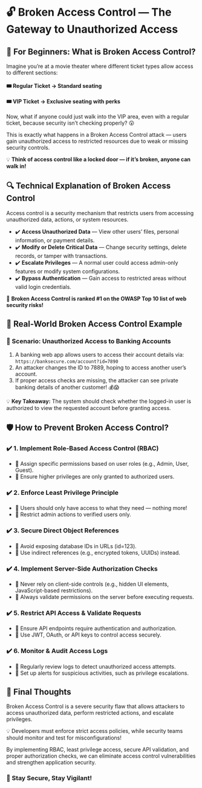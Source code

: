 <!DOCTYPE html>
<html lang="en">
<head>
  <meta charset="UTF-8">
  <meta name="viewport" content="width=device-width, initial-scale=1">
  
</head>
<body>

  <h1>🔓 Broken Access Control — The Gateway to Unauthorized Access</h1>

  <h2>📌 For Beginners: What is Broken Access Control?</h2>
  <p>
    Imagine you’re at a movie theater where different ticket types allow access to different sections:
    <br><br>
    <strong>🎟 Regular Ticket → Standard seating</strong>
    <br><br>
    <strong>🎟 VIP Ticket → Exclusive seating with perks</strong>
    <br><br>
    Now, what if anyone could just walk into the VIP area, even with a regular ticket, because security isn’t checking properly? 😲
  </p>

  <p>
    This is exactly what happens in a Broken Access Control attack — users gain unauthorized access to restricted resources due to weak or missing security controls.
  </p>

  <div class="highlight">
    💡 <strong>Think of access control like a locked door — if it’s broken, anyone can walk in!</strong>
  </div>

  <h2>🔍 Technical Explanation of Broken Access Control</h2>
  <p>
    Access control is a security mechanism that restricts users from accessing unauthorized data, actions, or system resources.
  </p>

  <ul>
    <li>✔️ <strong>Access Unauthorized Data</strong> — View other users’ files, personal information, or payment details.</li>
    <li>✔️ <strong>Modify or Delete Critical Data</strong> — Change security settings, delete records, or tamper with transactions.</li>
    <li>✔️ <strong>Escalate Privileges</strong> — A normal user could access admin-only features or modify system configurations.</li>
    <li>✔️ <strong>Bypass Authentication</strong> — Gain access to restricted areas without valid login credentials.</li>
  </ul>

  <div class="highlight">
    🚨 <strong>Broken Access Control is ranked #1 on the OWASP Top 10 list of web security risks!</strong>
  </div>

  <h2>🚨 Real-World Broken Access Control Example</h2>
  <h3>🏦 Scenario: Unauthorized Access to Banking Accounts</h3>
  <ol>
    <li>A banking web app allows users to access their account details via:<br><code>https://banksecure.com/account?id=7890</code></li>
    <li>An attacker changes the ID to 7889, hoping to access another user’s account.</li>
    <li>If proper access checks are missing, the attacker can see private banking details of another customer! 💰😱</li>
  </ol>

  <div class="highlight">
    💡 <strong>Key Takeaway:</strong> The system should check whether the logged-in user is authorized to view the requested account before granting access.
  </div>

  <h2>🛡️ How to Prevent Broken Access Control?</h2>

  <h3>✔️ 1. Implement Role-Based Access Control (RBAC)</h3>
  <ul>
    <li>🔹 Assign specific permissions based on user roles (e.g., Admin, User, Guest).</li>
    <li>🔹 Ensure higher privileges are only granted to authorized users.</li>
  </ul>

  <h3>✔️ 2. Enforce Least Privilege Principle</h3>
  <ul>
    <li>🔹 Users should only have access to what they need — nothing more!</li>
    <li>🔹 Restrict admin actions to verified users only.</li>
  </ul>

  <h3>✔️ 3. Secure Direct Object References</h3>
  <ul>
    <li>🔹 Avoid exposing database IDs in URLs (id=123).</li>
    <li>🔹 Use indirect references (e.g., encrypted tokens, UUIDs) instead.</li>
  </ul>

  <h3>✔️ 4. Implement Server-Side Authorization Checks</h3>
  <ul>
    <li>🔹 Never rely on client-side controls (e.g., hidden UI elements, JavaScript-based restrictions).</li>
    <li>🔹 Always validate permissions on the server before executing requests.</li>
  </ul>

  <h3>✔️ 5. Restrict API Access & Validate Requests</h3>
  <ul>
    <li>🔹 Ensure API endpoints require authentication and authorization.</li>
    <li>🔹 Use JWT, OAuth, or API keys to control access securely.</li>
  </ul>

  <h3>✔️ 6. Monitor & Audit Access Logs</h3>
  <ul>
    <li>🔹 Regularly review logs to detect unauthorized access attempts.</li>
    <li>🔹 Set up alerts for suspicious activities, such as privilege escalations.</li>
  </ul>

  <h2>🚀 Final Thoughts</h2>
  <p>
    Broken Access Control is a severe security flaw that allows attackers to access unauthorized data, perform restricted actions, and escalate privileges.
  </p>
  <p>
    💡 Developers must enforce strict access policies, while security teams should monitor and test for misconfigurations!
  </p>
  <p>
    By implementing RBAC, least privilege access, secure API validation, and proper authorization checks, we can eliminate access control vulnerabilities and strengthen application security.
  </p>

  <h3>🔐 Stay Secure, Stay Vigilant!</h3>

</body>
</html>
